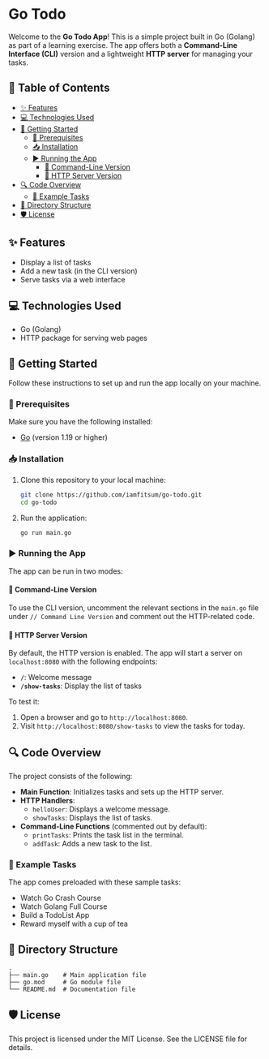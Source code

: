 # Go Todo

Welcome to the **Go Todo App**! This is a simple project built in Go (Golang) as part of a learning exercise. The app offers both a **Command-Line Interface (CLI)** version and a lightweight **HTTP server** for managing your tasks.

## 📖 Table of Contents
- [✨ Features](#-features)
- [💻 Technologies Used](#-technologies-used)
- [🚀 Getting Started](#-getting-started)
  - [🔧 Prerequisites](#-prerequisites)
  - [📥 Installation](#-installation)
  - [▶️ Running the App](#-running-the-app)
    - [🔹 Command-Line Version](#-command-line-version)
    - [🔹 HTTP Server Version](#-http-server-version)
- [🔍 Code Overview](#-code-overview)
  - [📝 Example Tasks](#-example-tasks)
- [📂 Directory Structure](#-directory-structure)
- [🛡️ License](#-license)

## ✨ Features
- Display a list of tasks
- Add a new task (in the CLI version)
- Serve tasks via a web interface

## 💻 Technologies Used
- Go (Golang)
- HTTP package for serving web pages

## 🚀 Getting Started
Follow these instructions to set up and run the app locally on your machine.

### 🔧 Prerequisites
Make sure you have the following installed:
- [Go](https://golang.org/dl/) (version 1.19 or higher)

### 📥 Installation
1. Clone this repository to your local machine:
   ```bash
   git clone https://github.com/iamfitsum/go-todo.git
   cd go-todo
   ```

2. Run the application:
   ```bash
   go run main.go
   ```

### ▶️ Running the App
The app can be run in two modes:

#### 🔹 Command-Line Version
To use the CLI version, uncomment the relevant sections in the `main.go` file under `// Command Line Version` and comment out the HTTP-related code.

#### 🔹 HTTP Server Version
By default, the HTTP version is enabled. The app will start a server on `localhost:8080` with the following endpoints:

- **`/`**: Welcome message
- **`/show-tasks`**: Display the list of tasks

To test it:
1. Open a browser and go to `http://localhost:8080`.
2. Visit `http://localhost:8080/show-tasks` to view the tasks for today.

## 🔍 Code Overview
The project consists of the following:

- **Main Function**: Initializes tasks and sets up the HTTP server.
- **HTTP Handlers**:
  - `helloUser`: Displays a welcome message.
  - `showTasks`: Displays the list of tasks.
- **Command-Line Functions** (commented out by default):
  - `printTasks`: Prints the task list in the terminal.
  - `addTask`: Adds a new task to the list.

### 📝 Example Tasks
The app comes preloaded with these sample tasks:
- Watch Go Crash Course
- Watch Golang Full Course
- Build a TodoList App
- Reward myself with a cup of tea

## 📂 Directory Structure
```
.
├── main.go    # Main application file
├── go.mod     # Go module file
└── README.md  # Documentation file
```

## 🛡️ License
This project is licensed under the MIT License. See the LICENSE file for details.
